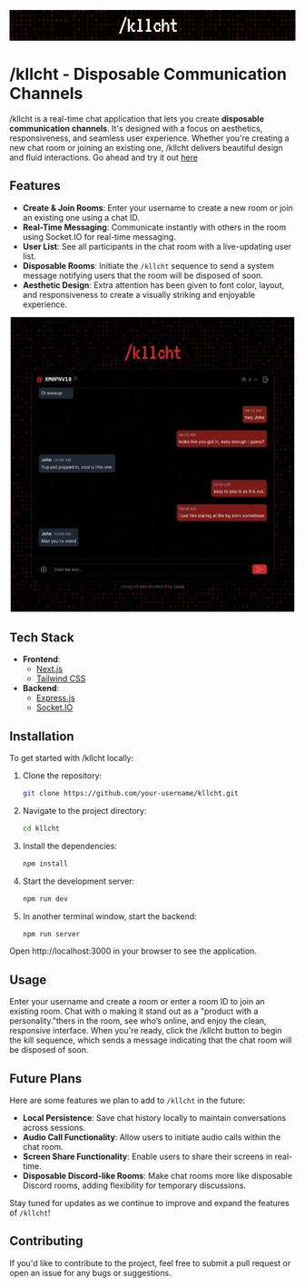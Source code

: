 
![Title](./assets/title.png)
# /kllcht - Disposable Communication Channels
/kllcht is a real-time chat application that lets you create **disposable communication channels**. It's designed with a focus on aesthetics, responsiveness, and seamless user experience. Whether you're creating a new chat room or joining an existing one, /kllcht delivers beautiful design and fluid interactions. Go ahead and try it out [here](https://kill-chat.vercel.app/)

## Features

- **Create & Join Rooms**: Enter your username to create a new room or join an existing one using a chat ID.
- **Real-Time Messaging**: Communicate instantly with others in the room using Socket.IO for real-time messaging.
- **User List**: See all participants in the chat room with a live-updating user list.
- **Disposable Rooms**: Initiate the `/kllcht` sequence to send a system message notifying users that the room will be disposed of soon.
- **Aesthetic Design**: Extra attention has been given to font color, layout, and responsiveness to create a visually striking and enjoyable experience.


<p align="center">
  <img src="./assets/blink.gif"  width="500" />
</p>

## Tech Stack

- **Frontend**: 
  - [Next.js](https://nextjs.org/)
  - [Tailwind CSS](https://tailwindcss.com/)
- **Backend**:
  - [Express.js](https://expressjs.com/)
  - [Socket.IO](https://socket.io/)
  
## Installation

To get started with /kllcht locally:

1. Clone the repository:
   ```bash
   git clone https://github.com/your-username/kllcht.git

2. Navigate to the project directory:
   ```bash
   cd kllcht

3. Install the dependencies:
   ```bash
   npm install

4. Start the development server:
   ```bash     
   npm run dev

5. In another terminal window, start the backend:
   ```bash
   npm run server

Open http://localhost:3000 in your browser to see the application.

## Usage
Enter your username and create a room or enter a room ID to join an existing room.
Chat with o making it stand out as a "product with a personality."thers in the room, see who’s online, and enjoy the clean, responsive interface.
When you're ready, click the /kllcht button to begin the kill sequence, which sends a message indicating that the chat room will be disposed of soon.

## Future Plans

Here are some features we plan to add to `/kllcht` in the future:

- **Local Persistence**: Save chat history locally to maintain conversations across sessions.
- **Audio Call Functionality**: Allow users to initiate audio calls within the chat room.
- **Screen Share Functionality**: Enable users to share their screens in real-time.
- **Disposable Discord-like Rooms**: Make chat rooms more like disposable Discord rooms, adding flexibility for temporary discussions.

Stay tuned for updates as we continue to improve and expand the features of `/kllcht`!

## Contributing

If you'd like to contribute to the project, feel free to submit a pull request or open an issue for any bugs or suggestions.
